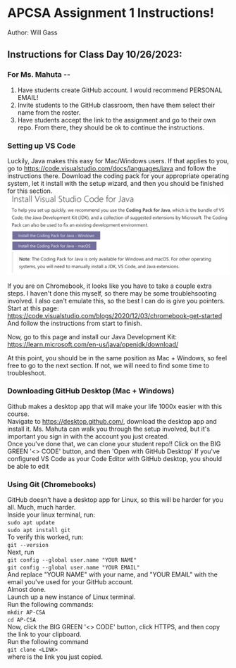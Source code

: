 # APCSA Assignment 1 Instructions!
Author: Will Gass

## Instructions for Class Day 10/26/2023:

### For Ms. Mahuta --
1. Have students create GitHub account. I would recommend PERSONAL EMAIL!
2. Invite students to the GitHub classroom, then have them select their name from the roster.
3. Have students accept the link to the assignment and go to their own repo. From there, they should be ok to continue the instructions.

### Setting up VS Code
Luckily, Java makes this easy for Mac/Windows users. If that applies to you, go to https://code.visualstudio.com/docs/languages/java and follow the instructions there.
Download the coding pack for your appropriate operating system, let it install with the setup wizard, and then you should be finished for this section.
<img src="./images/vscode_wm.png">

If you are on Chromebook, it looks like you have to take a couple extra steps. I haven't done this myself, so there may be some troublehsooting involved.
I also can't emulate this, so the best I can do is give you pointers.
Start at this page:
https://code.visualstudio.com/blogs/2020/12/03/chromebook-get-started
And follow the instructions from start to finish.

Now, go to this page and install our Java Development Kit:
https://learn.microsoft.com/en-us/java/openjdk/download/

At this point, you should be in the same position as Mac + Windows, so feel free to go to the next section. If not, we will need to find some time to troubleshoot.

### Downloading GitHub Desktop (Mac + Windows)
Github makes a desktop app that will make your life 1000x easier with this course.  
Navigate to https://desktop.github.com/, download the desktop app and install it. Ms. Mahuta can walk you through the setup involved, but it's important you sign in with the account you just created.  
Once you've done that, we can clone your student repo!! Click on the BIG GREEN '<> CODE' button, and then 'Open with GitHub Desktop'
If you've configured VS Code as your Code Editor with GitHub desktop, you should be able to edit 

### Using Git (Chromebooks)
GitHub doesn't have a desktop app for Linux, so this will be harder for you all. Much, much harder.  
Inside your linux terminal, run:  
`sudo apt update`  
`sudo apt install git`  
To verify this worked, run:  
`git --version`  
Next, run   
`git config --global user.name "YOUR NAME"`  
`git config --global user.name "YOUR EMAIL"`  
And replace "YOUR NAME" with your name, and "YOUR EMAIL" with the email you've used for your GitHub account.  
Almost done.  
Launch up a new instance of Linux terminal.   
Run the following commands:  
`mkdir AP-CSA`  
`cd AP-CSA`  
Now, click the BIG GREEN '<> CODE' button, click HTTPS, and then copy the link to your clipboard.  
Run the following command  
`git clone <LINK>`  
where <LINK> is the link you just copied.  

